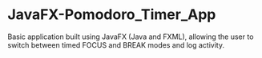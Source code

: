# JavaFX-Pomodoro_Timer_App

Basic application built using JavaFX (Java and FXML), allowing the user to switch between timed FOCUS and BREAK modes and log activity. 
